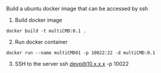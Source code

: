 Build a ubuntu docker image that can be accessed by ssh


1. Build docker image
```
docker build -t multiCMD:0.1 .
```

2. Run docker container
```
docker run --name multiCMD01 -p 10022:22 -d multiCMD:0.1
```

3. SSH to the server
ssh devp@10.x.x.x -p 10022
